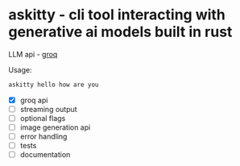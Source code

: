 # askitty - cli tool interacting with generative ai models built in rust

LLM api - [groq](https://groq.com/)

Usage:

```bash
askitty hello how are you
```

- [x] groq api
- [ ] streaming output
- [ ] optional flags
- [ ] image generation api
- [ ] error handling
- [ ] tests
- [ ] documentation
